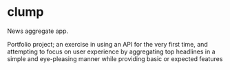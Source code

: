 # clump
News aggregate app.  

Portfolio project; an exercise in using an API for the very first time, and attempting to focus on user experience by aggregating top headlines in a simple and eye-pleasing manner while providing basic or expected features
